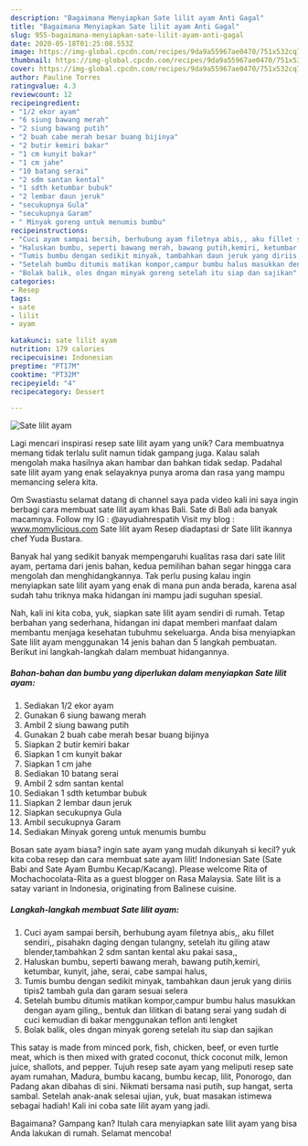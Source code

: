 ```yaml
---
description: "Bagaimana Menyiapkan Sate lilit ayam Anti Gagal"
title: "Bagaimana Menyiapkan Sate lilit ayam Anti Gagal"
slug: 955-bagaimana-menyiapkan-sate-lilit-ayam-anti-gagal
date: 2020-05-18T01:25:08.553Z
image: https://img-global.cpcdn.com/recipes/9da9a55967ae0470/751x532cq70/sate-lilit-ayam-foto-resep-utama.jpg
thumbnail: https://img-global.cpcdn.com/recipes/9da9a55967ae0470/751x532cq70/sate-lilit-ayam-foto-resep-utama.jpg
cover: https://img-global.cpcdn.com/recipes/9da9a55967ae0470/751x532cq70/sate-lilit-ayam-foto-resep-utama.jpg
author: Pauline Torres
ratingvalue: 4.3
reviewcount: 12
recipeingredient:
- "1/2 ekor ayam"
- "6 siung bawang merah"
- "2 siung bawang putih"
- "2 buah cabe merah besar buang bijinya"
- "2 butir kemiri bakar"
- "1 cm kunyit bakar"
- "1 cm jahe"
- "10 batang serai"
- "2 sdm santan kental"
- "1 sdth ketumbar bubuk"
- "2 lembar daun jeruk"
- "secukupnya Gula"
- "secukupnya Garam"
- " Minyak goreng untuk menumis bumbu"
recipeinstructions:
- "Cuci ayam sampai bersih, berhubung ayam filetnya abis,, aku fillet sendiri,, pisahakn daging dengan tulangny, setelah itu giling ataw blender,tambahkan 2 sdm santan kental aku pakai sasa,,"
- "Haluskan bumbu, seperti bawang merah, bawang putih,kemiri, ketumbar, kunyit, jahe, serai, cabe sampai halus,"
- "Tumis bumbu dengan sedikit minyak, tambahkan daun jeruk yang diriis tipis2 tambah gula dan garam sesuai selera"
- "Setelah bumbu ditumis matikan kompor,campur bumbu halus masukkan dengan ayam giling,, bentuk dan lilitkan di batang serai yang sudah di cuci kemudian di bakar menggunakan teflon anti lengket"
- "Bolak balik, oles dngan minyak goreng setelah itu siap dan sajikan"
categories:
- Resep
tags:
- sate
- lilit
- ayam

katakunci: sate lilit ayam 
nutrition: 179 calories
recipecuisine: Indonesian
preptime: "PT17M"
cooktime: "PT32M"
recipeyield: "4"
recipecategory: Dessert

---
```



![Sate lilit ayam](https://img-global.cpcdn.com/recipes/9da9a55967ae0470/751x532cq70/sate-lilit-ayam-foto-resep-utama.jpg)

Lagi mencari inspirasi resep sate lilit ayam yang unik? Cara membuatnya memang tidak terlalu sulit namun tidak gampang juga. Kalau salah mengolah maka hasilnya akan hambar dan bahkan tidak sedap. Padahal sate lilit ayam yang enak selayaknya punya aroma dan rasa yang mampu memancing selera kita.

Om Swastiastu selamat datang di channel saya pada video kali ini saya ingin berbagi cara membuat sate lilit ayam khas Bali. Sate di Bali ada banyak macamnya. Follow my IG : @ayudiahrespatih Visit my blog : www.momylicious.com Sate lilit ayam Resep diadaptasi dr Sate lilit ikannya chef Yuda Bustara.

Banyak hal yang sedikit banyak mempengaruhi kualitas rasa dari sate lilit ayam, pertama dari jenis bahan, kedua pemilihan bahan segar hingga cara mengolah dan menghidangkannya. Tak perlu pusing kalau ingin menyiapkan sate lilit ayam yang enak di mana pun anda berada, karena asal sudah tahu triknya maka hidangan ini mampu jadi suguhan spesial.


Nah, kali ini kita coba, yuk, siapkan sate lilit ayam sendiri di rumah. Tetap berbahan yang sederhana, hidangan ini dapat memberi manfaat dalam membantu menjaga kesehatan tubuhmu sekeluarga. Anda bisa menyiapkan Sate lilit ayam menggunakan 14 jenis bahan dan 5 langkah pembuatan. Berikut ini langkah-langkah dalam membuat hidangannya.

<!--inarticleads1-->

##### Bahan-bahan dan bumbu yang diperlukan dalam menyiapkan Sate lilit ayam:

1. Sediakan 1/2 ekor ayam
1. Gunakan 6 siung bawang merah
1. Ambil 2 siung bawang putih
1. Gunakan 2 buah cabe merah besar buang bijinya
1. Siapkan 2 butir kemiri bakar
1. Siapkan 1 cm kunyit bakar
1. Siapkan 1 cm jahe
1. Sediakan 10 batang serai
1. Ambil 2 sdm santan kental
1. Sediakan 1 sdth ketumbar bubuk
1. Siapkan 2 lembar daun jeruk
1. Siapkan secukupnya Gula
1. Ambil secukupnya Garam
1. Sediakan  Minyak goreng untuk menumis bumbu


Bosan sate ayam biasa? ingin sate ayam yang mudah dikunyah si kecil? yuk kita coba resep dan cara membuat sate ayam lilit! Indonesian Sate (Sate Babi and Sate Ayam Bumbu Kecap/Kacang). Please welcome Rita of Mochachocolata-Rita as a guest blogger on Rasa Malaysia. Sate lilit is a satay variant in Indonesia, originating from Balinese cuisine. 

<!--inarticleads2-->

##### Langkah-langkah membuat Sate lilit ayam:

1. Cuci ayam sampai bersih, berhubung ayam filetnya abis,, aku fillet sendiri,, pisahakn daging dengan tulangny, setelah itu giling ataw blender,tambahkan 2 sdm santan kental aku pakai sasa,,
1. Haluskan bumbu, seperti bawang merah, bawang putih,kemiri, ketumbar, kunyit, jahe, serai, cabe sampai halus,
1. Tumis bumbu dengan sedikit minyak, tambahkan daun jeruk yang diriis tipis2 tambah gula dan garam sesuai selera
1. Setelah bumbu ditumis matikan kompor,campur bumbu halus masukkan dengan ayam giling,, bentuk dan lilitkan di batang serai yang sudah di cuci kemudian di bakar menggunakan teflon anti lengket
1. Bolak balik, oles dngan minyak goreng setelah itu siap dan sajikan


This satay is made from minced pork, fish, chicken, beef, or even turtle meat, which is then mixed with grated coconut, thick coconut milk, lemon juice, shallots, and pepper. Tujuh resep sate ayam yang meliputi resep sate ayam rumahan, Madura, bumbu kacang, bumbu kecap, lilit, Ponorogo, dan Padang akan dibahas di sini. Nikmati bersama nasi putih, sup hangat, serta sambal. Setelah anak-anak selesai ujian, yuk, buat masakan istimewa sebagai hadiah! Kali ini coba sate lilit ayam yang jadi. 

Bagaimana? Gampang kan? Itulah cara menyiapkan sate lilit ayam yang bisa Anda lakukan di rumah. Selamat mencoba!
